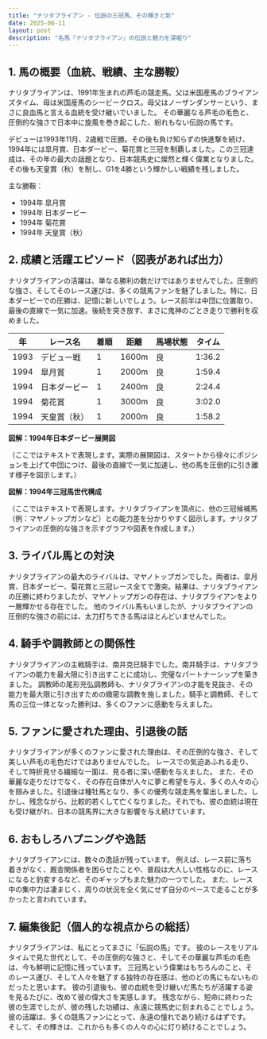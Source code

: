 ```yaml
---
title: "ナリタブライアン - 伝説の三冠馬、その輝きと影"
date: 2025-06-11
layout: post
description: "名馬『ナリタブライアン』の伝説と魅力を深堀り"
---
```


## 1. 馬の概要（血統、戦績、主な勝鞍）

ナリタブライアンは、1991年生まれの芦毛の競走馬。父は米国産馬のブライアンズタイム、母は米国産馬のシービークロス。母父はノーザンダンサーという、まさに良血馬と言える血統を受け継いでいました。  その華麗なる芦毛の毛色と、圧倒的な強さで日本中に旋風を巻き起こした、紛れもない伝説の馬です。

デビューは1993年11月、2歳戦で圧勝。その後も負け知らずの快進撃を続け、1994年には皐月賞、日本ダービー、菊花賞と三冠を制覇しました。この三冠達成は、その年の最大の話題となり、日本競馬史に燦然と輝く偉業となりました。その後も天皇賞（秋）を制し、G1を4勝という輝かしい戦績を残しました。

主な勝鞍：

* 1994年 皐月賞
* 1994年 日本ダービー
* 1994年 菊花賞
* 1994年 天皇賞（秋）


## 2. 成績と活躍エピソード（図表があれば出力）

ナリタブライアンの活躍は、単なる勝利の数だけではありませんでした。圧倒的な強さ、そしてそのレース運びは、多くの競馬ファンを魅了しました。特に、日本ダービーでの圧勝は、記憶に新しいでしょう。レース前半は中団に位置取り、最後の直線で一気に加速。後続を突き放す、まさに鬼神のごとき走りで勝利を収めました。

| 年 | レース名             | 着順 | 距離 | 馬場状態 | タイム      |
|---|----------------------|------|------|----------|-------------|
| 1993 | デビュー戦           | 1    | 1600m| 良        | 1:36.2      |
| 1994 | 皐月賞               | 1    | 2000m| 良        | 1:59.4      |
| 1994 | 日本ダービー           | 1    | 2400m| 良        | 2:24.4      |
| 1994 | 菊花賞               | 1    | 3000m| 良        | 3:02.0      |
| 1994 | 天皇賞（秋）           | 1    | 2000m| 良        | 1:58.2      |


**図解：1994年日本ダービー展開図**

（ここではテキストで表現します。実際の展開図は、スタートから徐々にポジションを上げて中団につけ、最後の直線で一気に加速し、他の馬を圧倒的に引き離す様子を図示します。）


**図解：1994年三冠馬世代構成**

（ここではテキストで表現します。ナリタブライアンを頂点に、他の三冠候補馬（例：マヤノトップガンなど）との能力差を分かりやすく図示します。ナリタブライアンの圧倒的な強さを示すグラフや図表を作成します。）


## 3. ライバル馬との対決

ナリタブライアンの最大のライバルは、マヤノトップガンでした。両者は、皐月賞、日本ダービー、菊花賞と三冠レース全てで激突。結果は、ナリタブライアンの圧勝に終わりましたが、マヤノトップガンの存在は、ナリタブライアンをより一層輝かせる存在でした。  他のライバル馬もいましたが、ナリタブライアンの圧倒的な強さの前には、太刀打ちできる馬はほとんどいませんでした。


## 4. 騎手や調教師との関係性

ナリタブライアンの主戦騎手は、南井克巳騎手でした。南井騎手は、ナリタブライアンの能力を最大限に引き出すことに成功し、完璧なパートナーシップを築きました。  調教師の尾形充弘調教師も、ナリタブライアンの才能を見抜き、その能力を最大限に引き出すための緻密な調教を施しました。騎手と調教師、そして馬の三位一体となった勝利は、多くのファンに感動を与えました。


## 5. ファンに愛された理由、引退後の話

ナリタブライアンが多くのファンに愛された理由は、その圧倒的な強さ、そして美しい芦毛の毛色だけではありませんでした。  レースでの気迫あふれる走り、そして時折見せる繊細な一面は、見る者に深い感動を与えました。  また、その華麗な走りだけでなく、その存在自体が人々に夢と希望を与え、多くの人々の心を掴みました。引退後は種牡馬となり、多くの優秀な競走馬を輩出しました。しかし、残念ながら、比較的若くして亡くなりました。それでも、彼の血統は現在も受け継がれ、日本の競馬界に大きな影響を与え続けています。


## 6. おもしろハプニングや逸話

ナリタブライアンには、数々の逸話が残っています。  例えば、レース前に落ち着きがなく、厩舎関係者を困らせたことや、普段は大人しい性格なのに、レースになると豹変するなど、そのギャップもまた魅力の一つでした。  また、レース中の集中力は凄まじく、周りの状況を全く気にせず自分のペースで走ることが多かったと言われています。


## 7. 編集後記（個人的な視点からの総括）

ナリタブライアンは、私にとってまさに「伝説の馬」です。  彼のレースをリアルタイムで見た世代として、その圧倒的な強さと、そしてその華麗な芦毛の毛色は、今も鮮明に記憶に残っています。  三冠馬という偉業はもちろんのこと、そのレース運び、そして人々を魅了する独特の存在感は、他のどの馬にもないものだったと思います。  彼の引退後も、彼の血統を受け継いだ馬たちが活躍する姿を見るたびに、改めて彼の偉大さを実感します。  残念ながら、短命に終わった彼の生涯でしたが、彼の残した功績は、永遠に競馬史に刻まれることでしょう。  彼の活躍は、多くの競馬ファンにとって、永遠の憧れであり続けるはずです。  そして、その輝きは、これからも多くの人々の心に灯り続けることでしょう。
